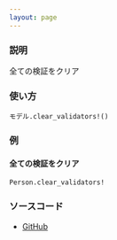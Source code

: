 ```yaml
---
layout: page
---
```

### 説明
全ての検証をクリア

### 使い方
    モデル.clear_validators!()


### 例
#### 全ての検証をクリア
    Person.clear_validators!

### ソースコード
* [GitHub](https://github.com/rails/rails/blob/f33d52c95217212cbacc8d5e44b5a8e3cdc6f5b3/activemodel/lib/active_model/validations.rb#L234)